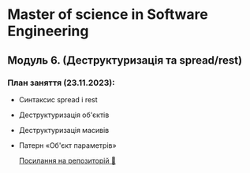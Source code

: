 # Master of science in Software Engineering

## Модуль 6. (Деструктуризація та spread/rest)

### План заняття (23.11.2023):

- Синтаксис spread і rest
- Деструктуризація об'єктів
- Деструктуризація масивів
- Патерн «Об'єкт параметрів»

  [Посилання на репозиторій 🍫](https://github.com/ArtemRysich/University_2/tree/main/Lesson_6)
